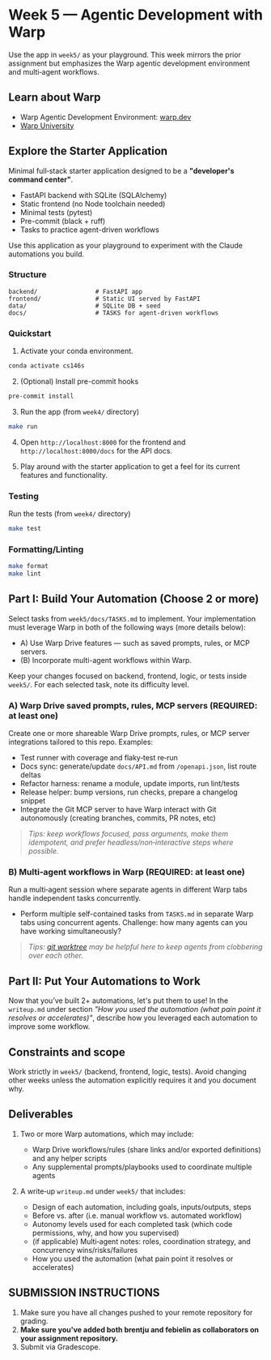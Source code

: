 # Week 5 — Agentic Development with Warp

Use the app in `week5/` as your playground. This week mirrors the prior assignment but emphasizes the Warp agentic development environment and multi‑agent workflows.

## Learn about Warp
- Warp Agentic Development Environment: [warp.dev](https://www.warp.dev/)
- [Warp University](https://www.warp.dev/university?slug=university)


## Explore the Starter Application
Minimal full‑stack starter application designed to be a **"developer's command center"**. 
- FastAPI backend with SQLite (SQLAlchemy)
- Static frontend (no Node toolchain needed)
- Minimal tests (pytest)
- Pre-commit (black + ruff)
- Tasks to practice agent-driven workflows

Use this application as your playground to experiment with the Claude automations you build.

### Structure

```
backend/                # FastAPI app
frontend/               # Static UI served by FastAPI
data/                   # SQLite DB + seed
docs/                   # TASKS for agent-driven workflows
```

### Quickstart

1) Activate your conda environment.

```bash
conda activate cs146s
```

2) (Optional) Install pre-commit hooks

```bash
pre-commit install
```

3) Run the app (from `week4/` directory)

```bash
make run
```

4) Open `http://localhost:8000` for the frontend and `http://localhost:8000/docs` for the API docs.

5) Play around with the starter application to get a feel for its current features and functionality.


### Testing
Run the tests (from `week4/` directory)
```bash
make test
```

### Formatting/Linting
```bash
make format
make lint
```

## Part I: Build Your Automation (Choose 2 or more) 
Select tasks from `week5/docs/TASKS.md` to implement. Your implementation must leverage Warp in both of the following ways (more details below):

- A) Use Warp Drive features — such as saved prompts, rules, or MCP servers.
- (B) Incorporate multi-agent workflows within Warp.

Keep your changes focused on backend, frontend, logic, or tests inside `week5/`.
For each selected task, note its difficulty level.


### A) Warp Drive saved prompts, rules, MCP servers (REQUIRED: at least one)
Create one or more shareable Warp Drive prompts, rules, or MCP server integrations tailored to this repo. Examples:
- Test runner with coverage and flaky‑test re‑run
- Docs sync: generate/update `docs/API.md` from `/openapi.json`, list route deltas
- Refactor harness: rename a module, update imports, run lint/tests
- Release helper: bump versions, run checks, prepare a changelog snippet
- Integrate the Git MCP server to have Warp interact with Git autonomously (creating branches, commits, PR notes, etc)

>*Tips: keep workflows focused, pass arguments, make them idempotent, and prefer headless/non‑interactive steps where possible.*

### B) Multi‑agent workflows in Warp (REQUIRED: at least one)
Run a multi‑agent session where separate agents in different Warp tabs handle independent tasks concurrently. 
- Perform multiple self-contained tasks from `TASKS.md` in separate Warp tabs using concurrent agents. Challenge: how many agents can you have working simultaneously?

>*Tips: [git worktree](https://git-scm.com/docs/git-worktree) may be helpful here to keep agents from clobbering over each other.*


## Part II: Put Your Automations to Work 
Now that you’ve built 2+ automations, let's put them to use! In the `writeup.md` under section *"How you used the automation (what pain point it resolves or accelerates)"*, describe how you leveraged each automation to improve some workflow.

## Constraints and scope
Work strictly in `week5/` (backend, frontend, logic, tests). Avoid changing other weeks unless the automation explicitly requires it and you document why.


## Deliverables
1) Two or more Warp automations, which may include:
   - Warp Drive workflows/rules (share links and/or exported definitions) and any helper scripts
   - Any supplemental prompts/playbooks used to coordinate multiple agents

2) A write‑up `writeup.md` under `week5/` that includes:
   - Design of each automation, including goals, inputs/outputs, steps
   - Before vs. after (i.e. manual workflow vs. automated workflow)
   - Autonomy levels used for each completed task (which code permissions, why, and how you supervised)
   - (if applicable) Multi‑agent notes: roles, coordination strategy, and concurrency wins/risks/failures
   - How you used the automation (what pain point it resolves or accelerates)



## SUBMISSION INSTRUCTIONS
1. Make sure you have all changes pushed to your remote repository for grading.
2. **Make sure you've added both brentju and febielin as collaborators on your assignment repository.**
2. Submit via Gradescope. 

